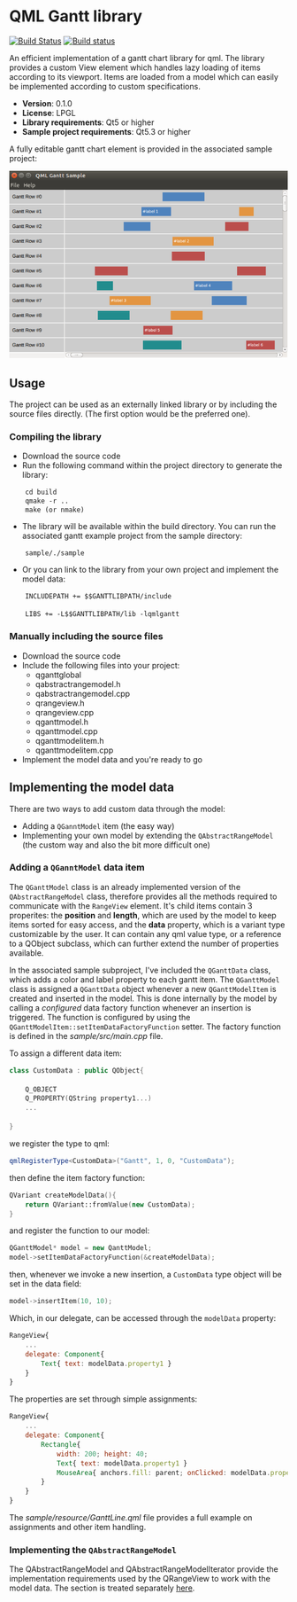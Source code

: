 # QML Gantt library

[![Build Status](https://travis-ci.org/dinusv/qml-gantt.svg?branch=master)](https://travis-ci.org/dinusv/qml-gantt) [![Build status](https://ci.appveyor.com/api/projects/status/dmstdr0ukobutitm/branch/master?svg=true)](https://ci.appveyor.com/project/dinusv/qml-gantt/branch/master)


An efficient implementation of a gantt chart library for qml. The library provides a custom View element
which handles lazy loading of items according to its viewport. Items are loaded from a model which can 
easily be implemented according to custom specifications.

 * **Version**: 0.1.0
 * **License**: LPGL
 * **Library requirements**: Qt5 or higher
 * **Sample project requirements**: Qt5.3 or higher

A fully editable gantt chart element is provided in the associated sample project:

 ![Gantt sample screen shot](/doc/screen-gantt.png)

## Usage

The project can be used as an externally linked library or by including the source files directly. (The first option would be the preferred one).

### Compiling the library

 * Download the source code
 * Run the following command within the project directory to generate the library:
 
```
    cd build
    qmake -r ..
    make (or nmake)
```

 * The library will be available within the build directory. You can run the associated gantt example project from the sample directory:

```
	sample/./sample	
```

 * Or you can link to the library from your own project and implement the model data:

```
    INCLUDEPATH += $$GANTTLIBPATH/include
	
    LIBS += -L$$GANTTLIBPATH/lib -lqmlgantt
```

### Manually including the source files

 * Download the source code
 * Include the following files into your project:
    * qganttglobal
    * qabstractrangemodel.h
    * qabstractrangemodel.cpp
    * qrangeview.h
    * qrangeview.cpp
    * qganttmodel.h
    * qganttmodel.cpp
    * qganttmodelitem.h
    * qganttmodelitem.cpp
 * Implement the model data and you're ready to go


## Implementing the model data

There are two ways to add custom data through the model:

 * Adding a ```QGanntModel``` item (the easy way)
 * Implementing your own model by extending the ```QAbstractRangeModel``` (the custom way and also the bit more difficult one)

### Adding a ```QGanntModel``` data item

The `QGanttModel` class is an already implemented version of the ```QAbstractRangeModel``` class, therefore provides all the methods
required to communicate with the ```RangeView``` element. It's child items contain 3 properites: the **position** and **length**, 
which are used by the model to keep items sorted for easy access, and the **data** property, which is a variant type customizable by 
the user. It can contain any qml value type, or a reference to a QObject subclass, which can further extend the number of properties 
available. 

In the associated sample subproject, I've included the ```QGanttData``` class, which adds a color and label property to each gantt item.
The ```QGanttModel``` class is assigned a ```QGanttData``` object whenever a new ```QGanttModelItem``` is created and inserted in the model. This
is done internally by the model by calling a *configured* data factory function whenever an insertion is triggered. The function is configured
by using the ```QGanttModelItem::setItemDataFactoryFunction``` setter. The factory function is defined in the *sample/src/main.cpp* file.

To assign a different data item:

```cpp
class CustomData : public QObject{

    Q_OBJECT
    Q_PROPERTY(QString property1...)
    ...

}
```

we register the type to qml:

```cpp
qmlRegisterType<CustomData>("Gantt", 1, 0, "CustomData");
```


then define the item factory function:

```cpp
QVariant createModelData(){
    return QVariant::fromValue(new CustomData);
}
```

and register the function to our model:

```cpp
QGanttModel* model = new QanttModel;
model->setItemDataFactoryFunction(&createModelData);
```

then, whenever we invoke a new insertion, a ```CustomData``` type object will be set in the data field:

```cpp
model->insertItem(10, 10);
```

Which, in our delegate, can be accessed through the ```modelData``` property:

```qml
RangeView{
    ...
    delegate: Component{
        Text{ text: modelData.property1 }
    }
} 
```

The properties are set through simple assignments:

```qml
RangeView{
    ...
    delegate: Component{
        Rectangle{
            width: 200; height: 40;
            Text{ text: modelData.property1 }
            MouseArea{ anchors.fill: parent; onClicked: modelData.property1 = "new value"; }
        }
    }
} 
```


The *sample/resource/GanttLine.qml* file provides a full example on assignments and other item handling.

### Implementing the ```QAbstractRangeModel```

The  QAbstractRangeModel  and  QAbstractRangeModelIterator  provide the implementation 
requirements used by the  QRangeView  to work with the model data. The section is treated separately 
[here](doc/implement-qabstractrangemodel.md).
